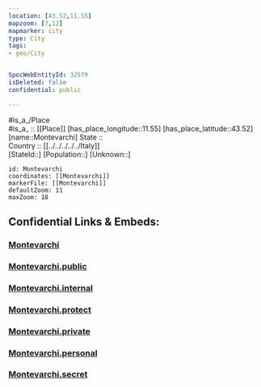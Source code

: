 ```yaml
---
location: [43.52,11.55] 
mapzoom: [7,12] 
mapmarker: city 
type: City
tags:
- geo/City


SpocWebEntityId: 32579
isDeleted: false
confidential: public

---
```

#is_a_/Place  
#is_a_ :: [[Place]] 
[has_place_longitude::11.55] 
[has_place_latitude::43.52] 
[name::Montevarchi] 
State ::  
Country :: [[../../../../../Italy]]  
[StateId::] 
[Population::] 
[Unknown::] 


```leaflet
id: Montevarchi
coordinates: [[Montevarchi]] 
markerFile: [[Montevarchi]] 
defaultZoom: 11 
maxZoom: 18
```


## Confidential Links & Embeds: 

### [Montevarchi](/_Standards/Earth/Continent/Europe/Europe~South/Italy/regions~Italy/Tuscany/Arezzo.Province/City/Montevarchi.md) 

### [Montevarchi.public](/_public/Earth/Continent/Europe/Europe~South/Italy/regions~Italy/Tuscany/Arezzo.Province/City/Montevarchi.public.md) 

### [Montevarchi.internal](/_internal/Earth/Continent/Europe/Europe~South/Italy/regions~Italy/Tuscany/Arezzo.Province/City/Montevarchi.internal.md) 

### [Montevarchi.protect](/_protect/Earth/Continent/Europe/Europe~South/Italy/regions~Italy/Tuscany/Arezzo.Province/City/Montevarchi.protect.md) 

### [Montevarchi.private](/_private/Earth/Continent/Europe/Europe~South/Italy/regions~Italy/Tuscany/Arezzo.Province/City/Montevarchi.private.md) 

### [Montevarchi.personal](/_personal/Earth/Continent/Europe/Europe~South/Italy/regions~Italy/Tuscany/Arezzo.Province/City/Montevarchi.personal.md) 

### [Montevarchi.secret](/_secret/Earth/Continent/Europe/Europe~South/Italy/regions~Italy/Tuscany/Arezzo.Province/City/Montevarchi.secret.md)

